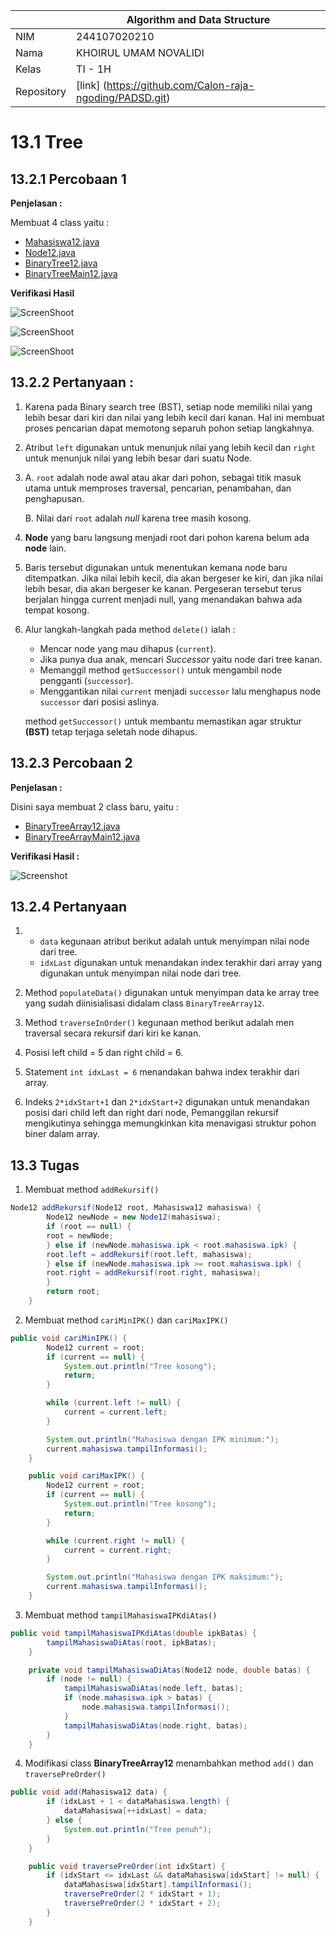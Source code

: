 
|  | Algorithm and Data Structure |
|--|--|
| NIM |  244107020210|
| Nama |    KHOIRUL UMAM NOVALIDI |
| Kelas | TI - 1H |
| Repository | [link] (https://github.com/Calon-raja-ngoding/PADSD.git) |

# 13.1 Tree

## 13.2.1 Percobaan 1

**Penjelasan :**

Membuat 4 class yaitu :

 - [Mahasiswa12.java](sc_code/Mahasiswa12.java)
 - [Node12.java](sc_code/Node12.java)
 - [BinaryTree12.java](sc_code/BinaryTree12.java)
 - [BinaryTreeMain12.java](sc_code/BinaryTreeMain12.java)


**Verifikasi Hasil**

![ScreenShoot](img/1.png)

![ScreenShoot](img/2.png)

![ScreenShoot](img/3.png)

## 13.2.2 Pertanyaan :

1. Karena pada Binary search tree (BST), setiap node memiliki nilai yang lebih besar dari kiri dan nilai yang lebih kecil dari kanan. Hal ini membuat proses pencarian dapat memotong separuh pohon setiap langkahnya.

2. Atribut `left` digunakan untuk menunjuk nilai yang lebih kecil dan `right` untuk menunjuk nilai yang lebih besar dari suatu Node.

3.  A. `root` adalah node awal atau akar dari pohon, sebagai titik masuk utama untuk memproses traversal, pencarian, penambahan, dan penghapusan.
    
    B. Nilai dari `root` adalah *null* karena tree masih kosong.

4. **Node** yang baru langsung menjadi root dari pohon karena belum ada **node** lain.

5. Baris tersebut digunakan untuk menentukan kemana node baru ditempatkan. Jika nilai lebih kecil, dia akan bergeser ke kiri, dan jika nilai lebih besar, dia akan bergeser ke kanan. Pergeseran tersebut terus berjalan hingga current menjadi null, yang menandakan bahwa ada tempat kosong.

6. Alur langkah-langkah pada method `delete()` ialah :

    - Mencar node yang mau dihapus (`current`).
    - Jika punya dua anak, mencari *Successor* yaitu node dari tree kanan.
    - Memanggil method `getSuccessor()` untuk mengambil node pengganti (`successor`).
    - Menggantikan nilai `current` menjadi `successor` lalu menghapus node `successor` dari posisi aslinya.

    method `getSuccessor()` untuk membantu memastikan agar struktur **(BST)** tetap terjaga seletah node dihapus.


## 13.2.3 Percobaan 2

**Penjelasan :**

Disini saya membuat 2 class baru, yaitu :

- [BinaryTreeArray12.java](sc_code/BinaryTreeArray12.java)
- [BinaryTreeArrayMain12.java](sc_code/BinaryTreeArrayMain12.java)


**Verifikasi Hasil :**

![Screenshot](img/2.1.png)


## 13.2.4 Pertanyaan

1. - `data` kegunaan atribut berikut adalah untuk menyimpan nilai node dari tree.
    - `idxLast` digunakan untuk menandakan index terakhir dari array yang digunakan untuk menyimpan nilai node dari tree.

2. Method `populateData()` digunakan untuk menyimpan data ke array tree yang sudah diinisialisasi didalam class `BinaryTreeArray12`.

3. Method `traverseInOrder()` kegunaan method berikut adalah men traversal secara rekursif dari kiri ke kanan.

4. Posisi left child = 5 dan right child = 6.

5. Statement `int idxLast = 6` menandakan bahwa index terakhir dari array.

6. Indeks `2*idxStart+1` dan `2*idxStart+2` digunakan untuk menandakan posisi dari child left dan right dari node, Pemanggilan rekursif mengikutinya sehingga memungkinkan kita menavigasi struktur pohon biner dalam array.

## 13.3 Tugas

1. Membuat method `addRekursif()`
```java
Node12 addRekursif(Node12 root, Mahasiswa12 mahasiswa) {
        Node12 newNode = new Node12(mahasiswa);
        if (root == null) {
        root = newNode;
        } else if (newNode.mahasiswa.ipk < root.mahasiswa.ipk) {
        root.left = addRekursif(root.left, mahasiswa);
        } else if (newNode.mahasiswa.ipk >= root.mahasiswa.ipk) {
        root.right = addRekursif(root.right, mahasiswa);
        }
        return root;
    }
```

2. Membuat method `cariMinIPK()` dan `cariMaxIPK()`
```java
public void cariMinIPK() {
        Node12 current = root;
        if (current == null) {
            System.out.println("Tree kosong");
            return;
        }

        while (current.left != null) {
            current = current.left;
        }

        System.out.println("Mahasiswa dengan IPK minimum:");
        current.mahasiswa.tampilInformasi();
    }

    public void cariMaxIPK() {
        Node12 current = root;
        if (current == null) {
            System.out.println("Tree kosong");
            return;
        }

        while (current.right != null) {
            current = current.right;
        }

        System.out.println("Mahasiswa dengan IPK maksimum:");
        current.mahasiswa.tampilInformasi();
    }
```

3. Membuat method `tampilMahasiswaIPKdiAtas()`
```java
public void tampilMahasiswaIPKdiAtas(double ipkBatas) {
        tampilMahasiswaDiAtas(root, ipkBatas);
    }

    private void tampilMahasiswaDiAtas(Node12 node, double batas) {
        if (node != null) {
            tampilMahasiswaDiAtas(node.left, batas);
            if (node.mahasiswa.ipk > batas) {
                node.mahasiswa.tampilInformasi();
            }
            tampilMahasiswaDiAtas(node.right, batas);
        }
    }
```

4. Modifikasi class **BinaryTreeArray12** menambahkan method `add()` dan `traversePreOrder()`
```java
public void add(Mahasiswa12 data) {
        if (idxLast + 1 < dataMahasiswa.length) {
            dataMahasiswa[++idxLast] = data;
        } else {
            System.out.println("Tree penuh");
        }
    }

    public void traversePreOrder(int idxStart) {
        if (idxStart <= idxLast && dataMahasiswa[idxStart] != null) {
            dataMahasiswa[idxStart].tampilInformasi();
            traversePreOrder(2 * idxStart + 1);
            traversePreOrder(2 * idxStart + 2);
        }
    }
```